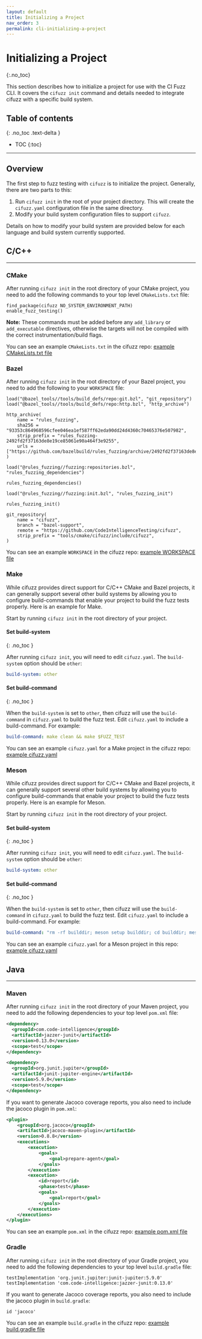 ```yaml
---
layout: default
title: Initializing a Project
nav_order: 3
permalink: cli-initializing-a-project
---
```


# **Initializing a Project**
{:.no_toc}

This section describes how to initialize a project for use with the CI Fuzz CLI. It covers the `cifuzz init` command and details needed to integrate cifuzz with a specific build system.

## Table of contents
{: .no_toc .text-delta }

- TOC
{:toc}

---

## Overview

The first step to fuzz testing with `cifuzz` is to initialize the project. Generally, there are two parts to this:

1. Run `cifuzz init` in the root of your project directory. This will create the `cifuzz.yaml` configuration file in the same directory.
2. Modify your build system configuration files to support `cifuzz`.

Details on how to modify your build system are provided below for each language and build system currently supported.

## C/C++

---

### CMake

After running `cifuzz init` in the root directory of your CMake project, you need to add the following commands to your top level `CMakeLists.txt` file:

```
find_package(cifuzz NO_SYSTEM_ENVIRONMENT_PATH)
enable_fuzz_testing()
```

**Note:** These commands must be added before any `add_library` or `add_executable` directives, otherwise the targets will not be compiled with the correct instrumentation/build flags.

You can see an example `CMakeLists.txt` in the cifuzz repo: [example CMakeLists.txt file](https://github.com/CodeIntelligenceTesting/cifuzz/blob/main/examples/cmake/CMakeLists.txt)

### Bazel

After running `cifuzz init` in the root directory of your Bazel project, you need to add the following to your `WORKSPACE` file:

```
load("@bazel_tools//tools/build_defs/repo:git.bzl", "git_repository")
load("@bazel_tools//tools/build_defs/repo:http.bzl", "http_archive")

http_archive(
    name = "rules_fuzzing",
    sha256 = "93353c864968596cfee046ea1ef587ff62eda90dd24d4360c70465376e507982",
    strip_prefix = "rules_fuzzing-2492fd2f37163de8e19ce85061e90a464f3e9255",
    urls = ["https://github.com/bazelbuild/rules_fuzzing/archive/2492fd2f37163de8e19ce85061e90a464f3e9255.tar.gz"],
)

load("@rules_fuzzing//fuzzing:repositories.bzl", "rules_fuzzing_dependencies")

rules_fuzzing_dependencies()

load("@rules_fuzzing//fuzzing:init.bzl", "rules_fuzzing_init")

rules_fuzzing_init()

git_repository(
    name = "cifuzz",
    branch = "bazel-support",
    remote = "https://github.com/CodeIntelligenceTesting/cifuzz",
    strip_prefix = "tools/cmake/cifuzz/include/cifuzz",
)
```

You can see an example `WORKSPACE` in the cifuzz repo: [example WORKSPACE file](https://github.com/CodeIntelligenceTesting/cifuzz/blob/main/examples/bazel/WORKSPACE)


### Make

While cifuzz provides direct support for C/C++ CMake and Bazel projects, it can generally support several other build systems by allowing you to configure build-commands that enable your project to build the fuzz tests properly. Here is an example for Make. 

Start by running `cifuzz init` in the root directory of your project.

#### **Set build-system**
{: .no_toc }

After running `cifuzz init`, you will need to edit `cifuzz.yaml`. The `build-system` option should be `other`:

```yaml
build-system: other
```


#### **Set build-command**
{: .no_toc }

When the `build-system` is set to `other`, then cifuzz will use the `build-command` in `cifuzz.yaml` to build the fuzz test.
Edit `cifuzz.yaml` to include a build-command. For example:

```yaml
build-command: make clean && make $FUZZ_TEST
```

You can see an example `cifuzz.yaml` for a Make project in the cifuzz repo: [example cifuzz.yaml](https://github.com/CodeIntelligenceTesting/cifuzz/blob/main/examples/other/cifuzz.yaml)

### Meson

While cifuzz provides direct support for C/C++ CMake and Bazel projects, it can generally support several other build systems by allowing you to configure build-commands that enable your project to build the fuzz tests properly. Here is an example for Meson. 

Start by running `cifuzz init` in the root directory of your project.

#### **Set build-system**
{: .no_toc }

After running `cifuzz init`, you will need to edit `cifuzz.yaml`. The `build-system` option should be `other`:

```yaml
build-system: other
```

#### **Set build-command**
{: .no_toc }

When the `build-system` is set to `other`, then cifuzz will use the `build-command` in `cifuzz.yaml` to build the fuzz test.
Edit `cifuzz.yaml` to include a build-command. For example:

```yaml
build-command: "rm -rf builddir; meson setup builddir; cd builddir; meson compile -v"
```

You can see an example `cifuzz.yaml` for a Meson project in this repo: [example cifuzz.yaml](https://github.com/CodeIntelligenceTesting/cifuzz-meson-example/blob/6b4a6dfa71d65ab79ae44a5346943e60ffd45f06/cifuzz.yaml)


## Java

---

### Maven

After running `cifuzz init` in the root directory of your Maven project, you need to add the following dependencies to your top level `pom.xml` file:

```xml
<dependency>
  <groupId>com.code-intelligence</groupId>
  <artifactId>jazzer-junit</artifactId>
  <version>0.13.0</version>
  <scope>test</scope>
</dependency>

<dependency>
  <groupId>org.junit.jupiter</groupId>
  <artifactId>junit-jupiter-engine</artifactId>
  <version>5.9.0</version>
  <scope>test</scope>
</dependency>
```

If you want to generate Jacoco coverage reports, you also need to include the jacoco plugin in `pom.xml`:

```xml
<plugin>
    <groupId>org.jacoco</groupId>
    <artifactId>jacoco-maven-plugin</artifactId>
    <version>0.8.8</version>
    <executions>
        <execution>
            <goals>
                <goal>prepare-agent</goal>
            </goals>
        </execution>
        <execution>
            <id>report</id>
            <phase>test</phase>
            <goals>
                <goal>report</goal>
            </goals>
        </execution>
    </executions>
</plugin>
```

You can see an example `pom.xml` in the cifuzz repo: [example pom.xml file](https://github.com/CodeIntelligenceTesting/cifuzz/blob/main/examples/maven/pom.xml)

### Gradle

After running `cifuzz init` in the root directory of your Gradle project, you need to add the following dependencies to your top level `build.gradle` file:

```
testImplementation 'org.junit.jupiter:junit-jupiter:5.9.0'
testImplementation 'com.code-intelligence:jazzer-junit:0.13.0'
```

If you want to generate Jacoco coverage reports, you also need to include the jacoco plugin in `build.gradle`:

```
id 'jacoco'
```

You can see an example `build.gradle` in the cifuzz repo: [example build.gradle file](https://github.com/CodeIntelligenceTesting/cifuzz/blob/main/examples/gradle/build.gradle)